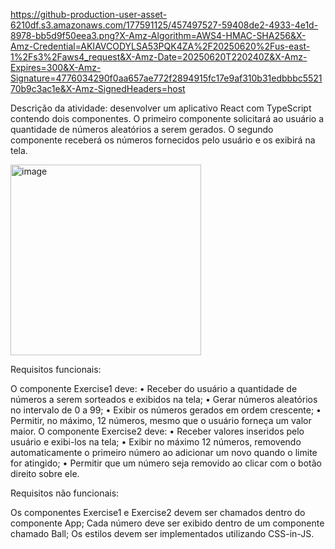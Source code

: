https://github-production-user-asset-6210df.s3.amazonaws.com/177591125/457497527-59408de2-4933-4e1d-8978-bb5d9f50eea3.png?X-Amz-Algorithm=AWS4-HMAC-SHA256&X-Amz-Credential=AKIAVCODYLSA53PQK4ZA%2F20250620%2Fus-east-1%2Fs3%2Faws4_request&X-Amz-Date=20250620T220240Z&X-Amz-Expires=300&X-Amz-Signature=4776034290f0aa657ae772f2894915fc17e9af310b31edbbbc552170b9c3ac1e&X-Amz-SignedHeaders=host

Descrição da atividade: desenvolver um aplicativo React com TypeScript contendo dois componentes. O primeiro 
componente solicitará ao usuário a quantidade de números aleatórios a serem gerados. O segundo componente 
receberá os números fornecidos pelo usuário e os exibirá na tela. 

<img width="305" alt="image" src="https://github.com/user-attachments/assets/59408de2-4933-4e1d-8978-bb5d9f50eea3" />

Requisitos funcionais: 

O componente Exercise1 deve: 
• Receber do usuário a quantidade de números a serem sorteados e exibidos na tela; 
• Gerar números aleatórios no intervalo de 0 a 99; 
• Exibir os números gerados em ordem crescente; 
• Permitir, no máximo, 12 números, mesmo que o usuário forneça um valor maior. 
O componente Exercise2 deve: 
• Receber valores inseridos pelo usuário e exibi-los na tela; 
• Exibir no máximo 12 números, removendo automaticamente o primeiro número ao adicionar um 
novo quando o limite for atingido; 
• Permitir que um número seja removido ao clicar com o botão direito sobre ele. 

Requisitos não funcionais: 

Os componentes Exercise1 e Exercise2 devem ser chamados dentro do 
componente App; 
Cada número deve ser exibido dentro de um componente chamado Ball; 
Os estilos devem ser implementados utilizando CSS-in-JS. 
